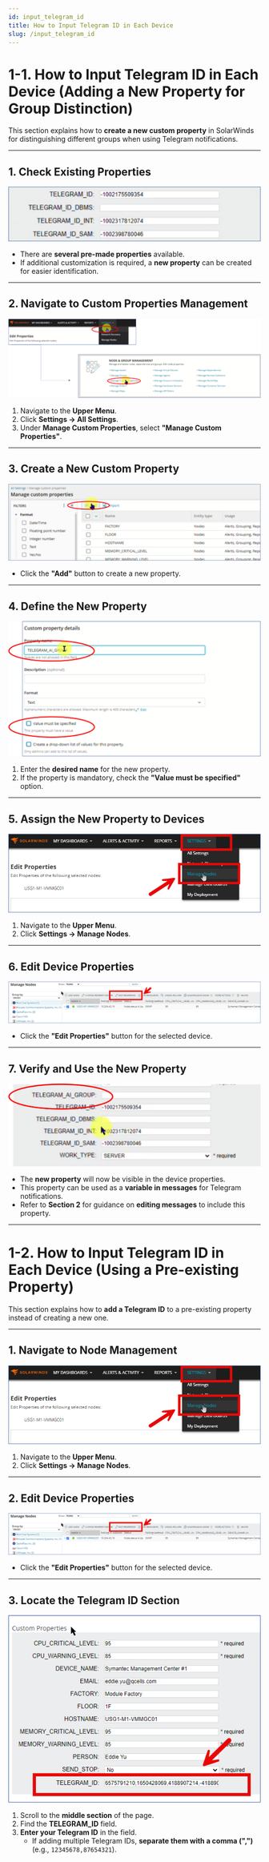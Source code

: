 ```yaml
---
id: input_telegram_id
title: How to Input Telegram ID in Each Device
slug: /input_telegram_id
---
```


# **1-1. How to Input Telegram ID in Each Device (Adding a New Property for Group Distinction)**  

This section explains how to **create a new custom property** in SolarWinds for distinguishing different groups when using Telegram notifications.  

---

## **1. Check Existing Properties**  
![input_telegram_id](\input_telegram_id\1.png)  
- There are **several pre-made properties** available.  
- If additional customization is required, a **new property** can be created for easier identification.  

---

## **2. Navigate to Custom Properties Management**  
![input_telegram_id](\input_telegram_id\2.png)  
1. Navigate to the **Upper Menu**.  
2. Click **Settings → All Settings**.  
3. Under **Manage Custom Properties**, select **"Manage Custom Properties"**.  

---

## **3. Create a New Custom Property**  
![input_telegram_id](\input_telegram_id\3.png)  
- Click the **"Add"** button to create a new property.  

---

## **4. Define the New Property**  
![input_telegram_id](\input_telegram_id\4.png)  
1. Enter the **desired name** for the new property.  
2. If the property is mandatory, check the **"Value must be specified"** option.  

---

## **5. Assign the New Property to Devices**  
![input_telegram_id](\input_telegram_id\5.png)  
1. Navigate to the **Upper Menu**.  
2. Click **Settings → Manage Nodes**.  

---

## **6. Edit Device Properties**  
![input_telegram_id](\input_telegram_id\6.png)  
- Click the **"Edit Properties"** button for the selected device.  

---

## **7. Verify and Use the New Property**  
![input_telegram_id](\input_telegram_id\7.png)  
- The **new property** will now be visible in the device properties.  
- This property can be used as a **variable in messages** for Telegram notifications.  
- Refer to **Section 2** for guidance on **editing messages** to include this property.  

---

# **1-2. How to Input Telegram ID in Each Device (Using a Pre-existing Property)**  

This section explains how to **add a Telegram ID** to a pre-existing property instead of creating a new one.  

---

## **1. Navigate to Node Management**  
![input_telegram_id](\input_telegram_id\8.png)  
1. Navigate to the **Upper Menu**.  
2. Click **Settings → Manage Nodes**.  

---

## **2. Edit Device Properties**  
![input_telegram_id](\input_telegram_id\9.png)  
- Click the **"Edit Properties"** button for the selected device.  

---

## **3. Locate the Telegram ID Section**  
![input_telegram_id](\input_telegram_id\10.png)  
1. Scroll to the **middle section** of the page.  
2. Find the **TELEGRAM_ID** field.  
3. **Enter your Telegram ID** in the field.  
   - If adding multiple Telegram IDs, **separate them with a comma (",")** (e.g., `12345678,87654321`).